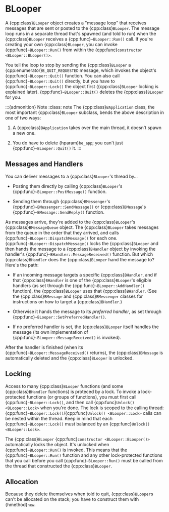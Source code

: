# BLooper

A {cpp:class}`BLooper` object creates a "message loop" that receives
messages that are sent or posted to the {cpp:class}`BLooper`. The message
loop runs in a separate thread that's spawned (and told to run) when the
{cpp:class}`BLooper` receives a {cpp:func}`~BLooper::Run()` call. If you're
creating your own {cpp:class}`BLooper`, you can invoke
{cpp:func}`~BLooper::Run()` from within the {cpp:func}`constructor
<BLooper::BLooper()>`.

You tell the loop to stop by sending the {cpp:class}`BLooper` a
{cpp:enumerator}`B_QUIT_REQUESTED` message, which invokes the object's
{cpp:func}`~BLooper::Quit()` function. You can also call
{cpp:func}`~BLooper::Quit()` directly, but you have to
{cpp:func}`~BLooper::Lock()` the object first ({cpp:class}`BLooper` locking
is explained later). {cpp:func}`~BLooper::Quit()` deletes the
{cpp:class}`BLooper` for you.

:::{admonition} Note
:class: note
The {cpp:class}`BApplication` class, the most important
{cpp:class}`BLooper` subclass, bends the above description in one of two
ways:

1. A {cpp:class}`BApplication` takes over the main thread, it doesn't spawn
  a new one.

2. You do have to delete {hparam}`be_app`; you can't just
  {cpp:func}`~BLooper::Quit()` it.
:::

## Messages and Handlers

You can deliver messages to a {cpp:class}`BLooper`'s thread by…

- Posting them directly by calling {cpp:class}`BLooper`'s
  {cpp:func}`~BLooper::PostMessage()` function.

- Sending them through {cpp:class}`BMessenger`'s
  {cpp:func}`~BMessenger::SendMessage()` or {cpp:class}`BMessage`'s
  {cpp:func}`~BMessage::SendReply()` function.

As messages arrive, they're added to the {cpp:class}`BLooper`'s
{cpp:class}`BMessageQueue` object. The {cpp:class}`BLooper` takes messages
from the queue in the order that they arrived, and calls
{cpp:func}`~BLooper::DispatchMessage()` for each one.
{cpp:func}`~BLooper::DispatchMessage()` locks the {cpp:class}`BLooper` and
then hands the message to a {cpp:class}`BHandler` object by invoking the
handler's {cpp:func}`~BHandler::MessageReceived()` function. But which
{cpp:class}`BHandler` does the {cpp:class}`BLooper` hand the message to?
Here's the path:

- If an incoming message targets a specific {cpp:class}`BHandler`, and if
  that {cpp:class}`BHandler` is one of the {cpp:class}`BLooper`'s eligible
  handlers (as set through the {cpp:func}`~BLooper::AddHandler()`
  function), the {cpp:class}`BLooper` uses that {cpp:class}`BHandler`. (See
  the {cpp:class}`BMessage` and {cpp:class}`BMessenger` classes for
  instructions on how to target a {cpp:class}`BHandler`.)

- Otherwise it hands the message to its _preferred handler_, as set through
  {cpp:func}`~BLooper::SetPreferredHandler()`.

- If no preferred handler is set, the {cpp:class}`BLooper` itself handles
  the message (its own implementation of
  {cpp:func}`~BLooper::MessageReceived()` is invoked).

After the handler is finished (when its
{cpp:func}`~BLooper::MessageReceived()` returns), the {cpp:class}`BMessage`
is automatically deleted and the {cpp:class}`BLooper` is unlocked.

## Locking

Access to many {cpp:class}`BLooper` functions (and some
{cpp:class}`BHandler` functions) is proteced by a lock. To invoke a
lock-protected functions (or groups of functions), you must first call
{cpp:func}`~BLooper::Lock()`, and then call {cpp:func}`Unlock()
<BLooper::Lock>` when you're done. The lock is scoped to the calling
thread: {cpp:func}`~BLooper::Lock()`/{cpp:func}`Unlock() <BLooper::Lock>`
calls can be nested within the thread. Keep in mind that each
{cpp:func}`~BLooper::Lock()` must balanced by an {cpp:func}`Unlock()
<BLooper::Lock>`.

The {cpp:class}`BLooper` {cpp:func}`constructor <BLooper::BLooper()>`
automatically locks the object. It's unlocked when
{cpp:func}`~BLooper::Run()` is invoked. This means that the
{cpp:func}`~BLooper::Run()` function and any other lock-protected functions
that you call before you call {cpp:func}`~BLooper::Run()` must be called
from the thread that constructed the {cpp:class}`BLooper`.

## Allocation

Because they delete themselves when told to quit, {cpp:class}`BLooper`s
can't be allocated on the stack; you have to construct them with
{hmethod}`new`.
